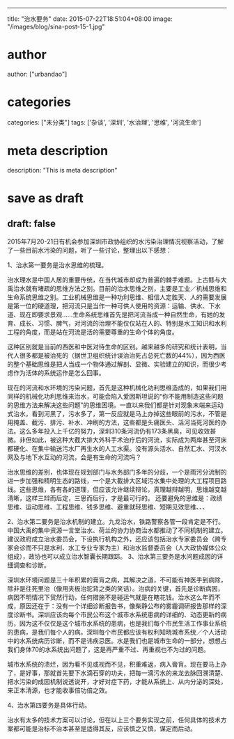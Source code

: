 
---
title: "治水要务"
date: 2015-07-22T18:51:04+08:00
image: "/images/blog/sina-post-15-1.jpg"
# author
author: ["urbandao"]
# categories
categories: ["未分类"]
tags: ['杂谈', '深圳', '水治理', '思维', '河流生命']
# meta description
description: "This is meta description"
# save as draft
draft: false
---

2015年7月20-21日有机会参加深圳市政协组织的水污染治理情况视察活动，了解了一些目前水污染的问题，听了一些讨论，整理出以下感想：

1、治水第一要务是治水思维的梳理。

治水理水是中国人居的重要传统，在当代城市却成为普遍的棘手难题。上古鲧与大禹治水就有堵疏的思维方法之别。目前的治水思维之别，主要是工业／机械思维和生命系统思维之别。工业机械思维是一种功利思维、相信人定胜天、人的需要发展是第一位的硬道理，把河流只是当作一种可供人使用的资源：运输、供水、下水道、现在即要求景观……生命系统思维首先是把河流当成一种自然生命，有她的发育、成长、习惯、脾气，对河流的治理不能仅仅站在人的、特别是水工知识和水利工程的角度，而是站在河流是活的需要尊重的生命个体的角度。

这种区别就是当前的西医和中医对待生命的区别。越来越多的研究和统计表明，当代人很多都是被治死的（据世卫组织统计误治治死占总死亡数的44%），因为西医的整个基础思维是把人当成一个物体通过解剖、显微、实验建立的知识，而很少考虑作为活体的系统运作是怎么回事。

现在的河流和水环境的污染问题，首先是这种机械化功利思维造成的，如果我们用同样的机械化功利思维来治水，可能会陷入爱因斯坦说的“你不能用制造这些问题的思维方法来解决这些问题”的思维困境。一直以来我们都是针对现象末端来运动式治水，看到河黑了，污水多了，第一反应就是马上办掉这些眼前的污水，不管是用掩盖、截污、排污、补水、冲刷的方法，这些都是头痛医头、活河当死河医的办法。这么多年投入上千亿的努力，深圳310条河流仍有173条黑臭，可见收效甚微。非但如此，被这种大截大排大外科手术治疗后的河流，实际成为两岸甚至河床都硬化、在集中输送污水厂再生水的人工水渠。没有源头活水、自然汇水、河汊水网及与地下水互动的河流，会是有生命的河流吗？

治水思维的差别，也体现在规划部门与水务部门多年的分歧，一个是雨污分流制的进一步加强和精明生态的路线，一个是大截排大区域污水集中处理的大工程项目路线。这些思维，各有各的道理，但应该允许继续辩论，真理越辩越明，思维越变越清晰，这样三辩而后定，三思而后行，才是最可行的。
还要避免的思维是：政绩思维、运动思维、工程思维、钱多思维、避重就轻思维、短期见效思维、、、

2、治水第二要务是治水机制的建立。九龙治水，铁路警察各管一段肯定是不行。中国大禹的集中资源一言堂治水、荷兰的协力协商治水都推动了不同机制的建立。建议政府成立治水委员会，下设执行机构之外，还应该包括治水专家委员会（跨专家会诊而不只是水利、水工专业专家为主）和治水监督委员会（人大政协媒体公众组成），政协也可以成立治水智囊长期跟踪。
3、治水第三要务是水问题成因的详细调查和诊断。

深圳水环境问题是三十年积累的膏肓之病，其解决之道，不可能有神医手到病除，除非是往死里治（像用夹板治驼背之类的笑话）。治病的关键，首先是诊断病因，病因不明情况下贸然行动，任何措施不是碰运气就是在瞎花钱。治水这么年而不成，原因还在于：没有一个详细诊断报告书，像柴静公布的雾霾调研报告那样的深度诊断书。深圳应该向每个市民公布这个城市水系统患病的详细的、动态更新的病历，因为这不仅仅是这个城市水系统的患病，也是我们每个市民生活工作事业系统的患病，是我们每个人的病。深圳每个市民都应该有权利知晓城市系统／个人活动中的水系统病历诊断，而不是讳疾忌医。水是我们也是城市生命的一部分，想想占我们身体70的水系统出问题了，这是再严重不过、再重视也不为过的问题。

城市水系统的溃烂，因为看不见或视而不见，积重难返，病入膏肓。现在要马上办了，是好事，那就首先要下水滴石穿的功夫，把每一滴污水的来龙去脉回溯清楚、把水污染的成因机制说透说开，才好对症下药，才能从系统上、从内分泌的深处，来正本清源，也才能收事倍功倍之效。

4、治水第四要务是具体行动。

治水有太多的技术方案可以讨论，但在以上三个要务实现之前，任何具体的技术方案都可能是治标不治本甚至是适得其反，应该慎之又慎，谋定而后动。
